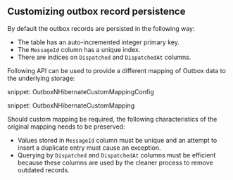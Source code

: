 ## Customizing outbox record persistence

By default the outbox records are persisted in the following way:

 * The table has an auto-incremented integer primary key.
 * The `MessageId` column has a unique index.
 * There are indices on `Dispatched` and `DispatchedAt` columns.

Following API can be used to provide a different mapping of Outbox data to the underlying storage:

snippet: OutboxNHibernateCustomMappingConfig

snippet: OutboxNHibernateCustomMapping

Should custom mapping be required, the following characteristics of the original mapping needs to be preserved:

 * Values stored in `MessageId` column must be unique and an attempt to insert a duplicate entry must cause an exception.
 * Querying by `Dispatched` and `DispatchedAt` columns must be efficient because these columns are used by the cleaner process to remove outdated records.
